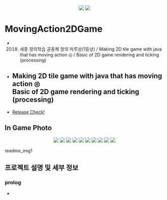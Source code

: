 <div align = "center">
    <img src="https://img.shields.io/badge/license-MIT-green" />
    <img src="https://img.shields.io/badge/Java%20version-%3E%3D%20SE%2011-blue" />
</div>

# MovingAction2DGame

- 2018) 세종 창의학습 공동체 창의 마루상(1등상) / Making 2D tile game with java that has moving action ◎ / Basic of 2D game rendering and ticking (processing)
- <h2>Making 2D tile game with java that has moving action ◎</br>
  Basic of 2D game rendering and ticking (processing)</h2>
- [Release Check!](https://github.com/Nuung/MovingAction2DGame/releases)

###

## In Game Photo

<div align = "center">
    <img src="https://github.com/Nuung/MovingAction2DGame/tree/master/res/textures/ingame_img1" />
    <img src="https://github.com/Nuung/MovingAction2DGame/tree/master/res/textures/ingame_img2" />
    <img src="https://github.com/Nuung/MovingAction2DGame/tree/master/res/textures/ingame_img3" />
    <img src="https://github.com/Nuung/MovingAction2DGame/tree/master/res/textures/ingame_img4" />
    <img src="https://github.com/Nuung/MovingAction2DGame/tree/master/res/textures/ingame_img5" />
    <img src="https://github.com/Nuung/MovingAction2DGame/tree/master/res/textures/ingame_img6" />
    <img src="https://github.com/Nuung/MovingAction2DGame/tree/master/res/textures/ingame_img7" />
    <img src="https://github.com/Nuung/MovingAction2DGame/tree/master/res/textures/ingame_img8" />
    <img src="https://github.com/Nuung/MovingAction2DGame/tree/master/res/textures/ingame_img9" />
    <img src="https://github.com/Nuung/MovingAction2DGame/tree/master/res/textures/ingame_img10" />
</div>

readme_img1



## 프로젝트 설명 및 세부 정보

### prolog
- 
